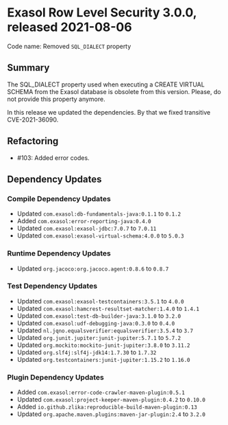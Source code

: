 # Exasol Row Level Security 3.0.0, released 2021-08-06

Code name: Removed `SQL_DIALECT` property

## Summary

The SQL_DIALECT property used when executing a CREATE VIRTUAL SCHEMA from the Exasol database is obsolete from this version. Please, do not provide this property anymore.

In this release we updated the dependencies. By that we fixed transitive CVE-2021-36090.

## Refactoring

* #103: Added error codes.

## Dependency Updates

### Compile Dependency Updates

* Updated `com.exasol:db-fundamentals-java:0.1.1` to `0.1.2`
* Added `com.exasol:error-reporting-java:0.4.0`
* Updated `com.exasol:exasol-jdbc:7.0.7` to `7.0.11`
* Updated `com.exasol:exasol-virtual-schema:4.0.0` to `5.0.3`

### Runtime Dependency Updates

* Updated `org.jacoco:org.jacoco.agent:0.8.6` to `0.8.7`

### Test Dependency Updates

* Updated `com.exasol:exasol-testcontainers:3.5.1` to `4.0.0`
* Updated `com.exasol:hamcrest-resultset-matcher:1.4.0` to `1.4.1`
* Updated `com.exasol:test-db-builder-java:3.1.0` to `3.2.0`
* Updated `com.exasol:udf-debugging-java:0.3.0` to `0.4.0`
* Updated `nl.jqno.equalsverifier:equalsverifier:3.5.4` to `3.7`
* Updated `org.junit.jupiter:junit-jupiter:5.7.1` to `5.7.2`
* Updated `org.mockito:mockito-junit-jupiter:3.8.0` to `3.11.2`
* Updated `org.slf4j:slf4j-jdk14:1.7.30` to `1.7.32`
* Updated `org.testcontainers:junit-jupiter:1.15.2` to `1.16.0`

### Plugin Dependency Updates

* Added `com.exasol:error-code-crawler-maven-plugin:0.5.1`
* Updated `com.exasol:project-keeper-maven-plugin:0.4.2` to `0.10.0`
* Added `io.github.zlika:reproducible-build-maven-plugin:0.13`
* Updated `org.apache.maven.plugins:maven-jar-plugin:2.4` to `3.2.0`
